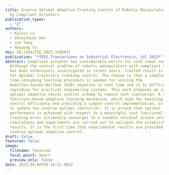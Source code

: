 ```yaml
---
title: Inverse Optimal Adaptive Tracking Control of Robotic Manipulators Driven
  by Compliant Actuators
publication_types:
  - "2"
authors:
  - Kaixin Lu
  - Shuaishuai Han
  - Jun Yang
  - Haoyong Yu
doi: 10.1109/TIE.2023.3296831
publication: "*IEEE Transactions on Industrial Electronics, Jul 2023*"
abstract: Compliant actuator has considerable merits for safe robot control.
  Although the control problem of robotic manipulators with compliant actuators
  has been extensively investigated in recent years, limited result is presented
  for optimal trajectory tracking control. The reason is that a complex and
  time-consuming learning procedure is needed for solving the
  Hamilton–Jacobi–Bellman (HJB) equation in real time and it is difficult to
  reproduce for practical engineering systems. This work proposes an inverse
  optimal adaptive neural control scheme to remove such limitation. A tuning
  functions-based adaptive learning mechanism, which aims for boosting the
  control efficiency and providing a simple control implementation, is proposed
  to update the inverse optimal controller. It is proved that optimal
  performance is achieved with respect to a meaningful cost functional and the
  tracking error ultimately converges to a tunable residual around zero. Both
  simulations and experiments are carried out to validate the established
  results. It is the first time that experimental results are provided for
  inverse optimal adaptive control.
draft: false
featured: false
image:
  filename: featured
  focal_point: Smart
  preview_only: false
date: 2023-08-08T09:18:51.901Z
---
```


